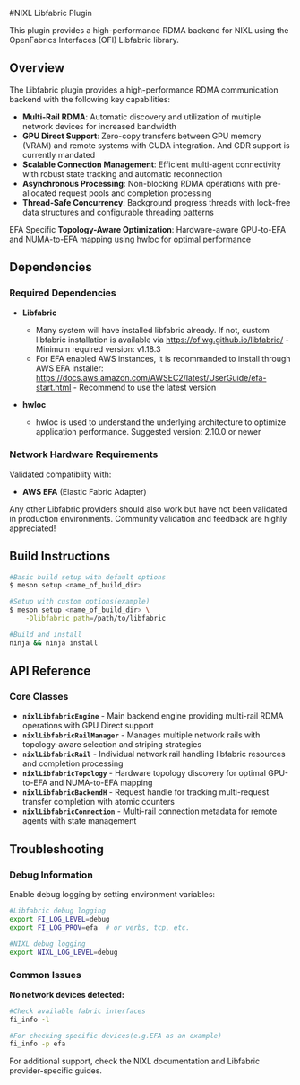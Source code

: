 #NIXL Libfabric Plugin

This plugin provides a high-performance RDMA backend for NIXL using the OpenFabrics Interfaces (OFI) Libfabric library.

## Overview

The Libfabric plugin provides a high-performance RDMA communication backend with the following key capabilities:

- **Multi-Rail RDMA**: Automatic discovery and utilization of multiple network devices for increased bandwidth
- **GPU Direct Support**: Zero-copy transfers between GPU memory (VRAM) and remote systems with CUDA integration. And GDR support is currently mandated
- **Scalable Connection Management**: Efficient multi-agent connectivity with robust state tracking and automatic reconnection
- **Asynchronous Processing**: Non-blocking RDMA operations with pre-allocated request pools and completion processing
- **Thread-Safe Concurrency**: Background progress threads with lock-free data structures and configurable threading patterns

EFA Specific **Topology-Aware Optimization**: Hardware-aware GPU-to-EFA and NUMA-to-EFA mapping using hwloc for optimal performance

## Dependencies

### Required Dependencies

- **Libfabric**
  - Many system will have installed libfabric already. If not, custom libfabric installation is available via https://ofiwg.github.io/libfabric/ - Minimum required version: v1.18.3
  - For EFA enabled AWS instances, it is recommanded to install through AWS EFA installer: https://docs.aws.amazon.com/AWSEC2/latest/UserGuide/efa-start.html - Recommend to use the latest version

- **hwloc**
  - hwloc is used to understand the underlying architecture to optimize application performance. Suggested version: 2.10.0 or newer

### Network Hardware Requirements

Validated compatiblity with:
- **AWS EFA** (Elastic Fabric Adapter)

Any other Libfabric providers should also work but have not been validated in production environments. Community validation and feedback are highly appreciated!

## Build Instructions

```bash
#Basic build setup with default options
$ meson setup <name_of_build_dir>

#Setup with custom options(example)
$ meson setup <name_of_build_dir> \
    -Dlibfabric_path=/path/to/libfabric

#Build and install
ninja && ninja install
```

## API Reference

### Core Classes

- **`nixlLibfabricEngine`** - Main backend engine providing multi-rail RDMA operations with GPU Direct support
- **`nixlLibfabricRailManager`** - Manages multiple network rails with topology-aware selection and striping strategies
- **`nixlLibfabricRail`** - Individual network rail handling libfabric resources and completion processing
- **`nixlLibfabricTopology`** - Hardware topology discovery for optimal GPU-to-EFA and NUMA-to-EFA mapping
- **`nixlLibfabricBackendH`** - Request handle for tracking multi-request transfer completion with atomic counters
- **`nixlLibfabricConnection`** - Multi-rail connection metadata for remote agents with state management

## Troubleshooting

### Debug Information

Enable debug logging by setting environment variables:
```bash
#Libfabric debug logging
export FI_LOG_LEVEL=debug
export FI_LOG_PROV=efa  # or verbs, tcp, etc.

#NIXL debug logging
export NIXL_LOG_LEVEL=debug
```

### Common Issues

**No network devices detected:**
```bash
#Check available fabric interfaces
fi_info -l

#For checking specific devices(e.g.EFA as an example)
fi_info -p efa
```

For additional support, check the NIXL documentation and Libfabric provider-specific guides.
